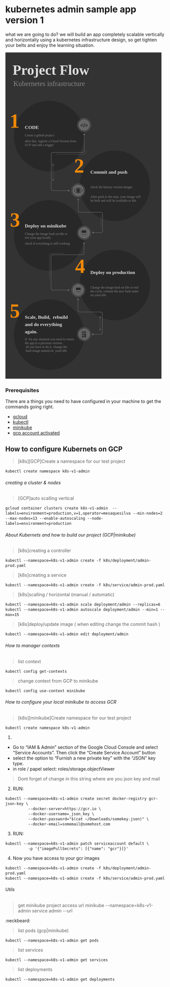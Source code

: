 # kubernetes admin sample app version 1

what we are going to do? we will build an app completely scalable vertically and horizontally using a kubernetes infrastructure design, so get tighten your belts and enjoy the learning situation.

![K8s Flow Draw](infrastructure/k8s.png?raw=true "K8s Flow Draw")

### Prerequisites

There are a things you need to have configured in your machine to get the commands going right.

 - [gcloud](https://cloud.google.com/sdk/gcloud/)
 - [kubectl](https://kubernetes.io/docs/tasks/tools/install-kubectl/)
 - [minikube](https://kubernetes.io/docs/tasks/tools/install-minikube/)
 - [gcp account activated](https://cloud.google.com/)


## How to configure Kubernets on GCP

> [k8s][GCP]Create a namespace for our test project
```
kubectl create namespace k8s-v1-admin
```

###### creating a cluster & nodes
> [GCP]auto scalling vertical
```
gcloud container clusters create k8s-v1-admin  --labels=environment=production,v=1,operator=mesaquesilva --min-nodes=2 --max-nodes=13 --enable-autoscaling --node-labels=environment=production
```

###### About Kubernets and how to build our project (GCP|minikube)
> [k8s]creating a controller
```
kubectl --namespace=k8s-v1-admin create -f k8s/deployment/admin-prod.yaml
```
> [k8s]creating a service
```
kubectl --namespace=k8s-v1-admin create -f k8s/service/admin-prod.yaml
```
> [k8s]scalling / horizontal (manual / automatic)
```
kubectl --namespace=k8s-v1-admin scale deployment/admin --replicas=6
kubectl --namespace=k8s-v1-admin autoscale deployment/admin --min=1 --max=15
```

> [k8s]deploy/update image ( when editing change the commit hash )
```
kubectl --namespace=k8s-v1-admin edit deployment/admin
```

###### How to manager contexts
>list context
```
kubectl config get-contexts
```
> change context from GCP to minikube
```
kubectl config use-context minikube
```

###### How to configure your local minikube to access GCR

> [k8s][minikube]Create namespace for our test project
```
kubectl create namespace k8s-v1-admin
```
1. 

 - Go to “IAM & Admin” section of the Google Cloud Console and select “Service Accounts”. Then click the “Create Service Account” button
 - select the option to “Furnish a new private key” with the “JSON” key type.
 - in role / papel select: roles/storage.objectViewer

> Dont forget of change in this string where are you json key and mail
2.  RUN:
```
kubectl --namespace=k8s-v1-admin create secret docker-registry gcr-json-key \
          --docker-server=https://gcr.io \
          --docker-username=_json_key \
          --docker-password="$(cat ~/Downloads/somekey.json)" \
          --docker-email=somemail@somehost.com
```
3.  RUN: 
```
kubectl --namespace=k8s-v1-admin patch serviceaccount default \
          -p '{"imagePullSecrets": [{"name": "gcr"}]}'
```
4. Now you have access to your gcr images
```
kubectl --namespace=k8s-v1-admin create -f k8s/deployment/admin-prod.yaml
kubectl --namespace=k8s-v1-admin create -f k8s/service/admin-prod.yaml
```


###### Utils
> get minikube project access url
minikube --namespace=k8s-v1-admin service admin --url 

:neckbeard:
> list pods (gcp|minikube) 
```
kubectl --namespace=k8s-v1-admin get pods
```
> list services
```
kubectl --namespace=k8s-v1-admin get services
```
> list deployments
```
kubectl --namespace=k8s-v1-admin get deployments
```